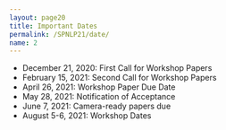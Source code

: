 ```yaml
---
layout: page20
title: Important Dates
permalink: /SPNLP21/date/
name: 2
---
```


- December 21, 2020: First Call for Workshop Papers
- February 15, 2021: Second Call for Workshop Papers
- April 26, 2021: Workshop Paper Due Date
- May 28, 2021: Notification of Acceptance
- June 7, 2021: Camera-ready papers due
- August 5-6, 2021: Workshop Dates
